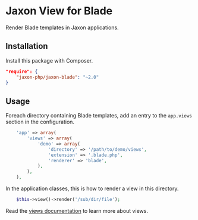 Jaxon View for Blade
====================

Render Blade templates in Jaxon applications.

Installation
------------

Install this package with Composer.

```json
"require": {
    "jaxon-php/jaxon-blade": "~2.0"
}
```

Usage
-----

Foreach directory containing Blade templates, add an entry to the `app.views` section in the configuration.

```php
    'app' => array(
        'views' => array(
            'demo' => array(
                'directory' => '/path/to/demo/views',
                'extension' => '.blade.php',
                'renderer' => 'blade',
            ),
        ),
    ),
```

In the application classes, this is how to render a view in this directory.

```php
    $this->view()->render('/sub/dir/file');
```

Read the [views documentation](https://www.jaxon-php.org/docs/armada/views.html) to learn more about views.
